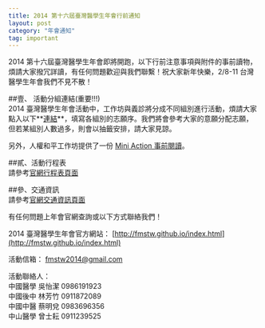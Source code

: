```yaml
---
title: 2014 第十六屆臺灣醫學生年會行前通知
layout: post
category: "年會通知"
tag: important
---
```


2014 第十六屆臺灣醫學生年會即將開跑，以下行前注意事項與附件的事前讀物，煩請大家撥冗詳讀，有任何問題歡迎與我們聯繫！祝大家新年快樂，2/8-11 台灣醫學生年會我們不見不散！

##壹、 活動分組連結(重要!!!)  
2014 臺灣醫學生年會活動中，工作坊與義診將分成不同組別進行活動，煩請大家點入以下**[連結](https://docs.google.com/forms/d/1Mxdzj92fnTd9_S50JUsun5fqM6gIZAD5HYFYYlVeq-8/viewform)**，填寫各組別的志願序。我們將會參考大家的意願分配志願，但若某組別人數過多，則會以抽籤安排，請大家見諒。

另外，人權和平工作坊提供了一份 [Mini Action 事前閱讀](http://fmstw.github.io/2014/02/08/principle-of-outbreak-investigation/)。

##貳、活動行程表  
請參考[官網行程表頁面](http://fmstw.github.io/schedule.html)

##參、交通資訊  
請參考[官網交通資訊頁面](http://fmstw.github.io/cmu.html)

有任何問題上年會官網查詢或以下方式聯絡我們！

2014 臺灣醫學生年會官方網站：
[http://fmstw.github.io/index.html](http://fmstw.github.io/index.html)

活動信箱：
fmstw2014@gmail.com

活動聯絡人：  
中國醫學 吳怡潔 0986191923  
中國後中 林芳竹 0911872089  
中國中醫 蔡明兌 0983696356  
中山醫學 曾士耘 0911239525  
